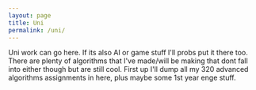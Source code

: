 ```yaml
---
layout: page
title: Uni
permalink: /uni/
---
```


Uni work can go here. If its also AI or game stuff I'll probs put it there too. There are plenty of algorithms that I've made/will be making that dont fall into either though but are still cool. First up I'll dump all my 320 advanced algorithms assignments in here, plus maybe some 1st year enge stuff.
